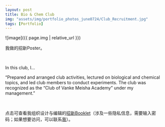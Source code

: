 ```yaml
---
layout: post
title: Bio & Chem Club
img: "assets/img/portfolio_photos_june0724/Club_Recruitment.jpg"
tags: [Portfolio]
---
```


![image]({{ page.img | relative_url }})

我做的招新Poster。

<br>

In this club, I...

“Prepared and arranged club activities, lectured on biological and chemical topics, and led club members to conduct experiments. The club was recognized as the “Club of Vanke Meisha Academy” under my management.”

<br>

点击可查看我组织设计与编辑的[招新Booklet](https://drive.google.com/file/d/1IvjBrOSzCzjY2NhFhjqCn4cWbys6N7a3/view?usp=sharing)（涉及一些隐私信息，需要输入密码；如果想要访问，可以联系<a href="mailto:winter_endless@163.com">我</a>）。
